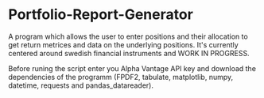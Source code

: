 # Portfolio-Report-Generator
A program which allows the user to enter positions and their allocation to get return metrices and data on the underlying positions. It's currently centered around swedish financial instruments and WORK IN PROGRESS.

Before runing the script enter you Alpha Vantage API key and download the dependencies of the programm
(FPDF2, tabulate, matplotlib, numpy, datetime, requests and pandas_datareader).
